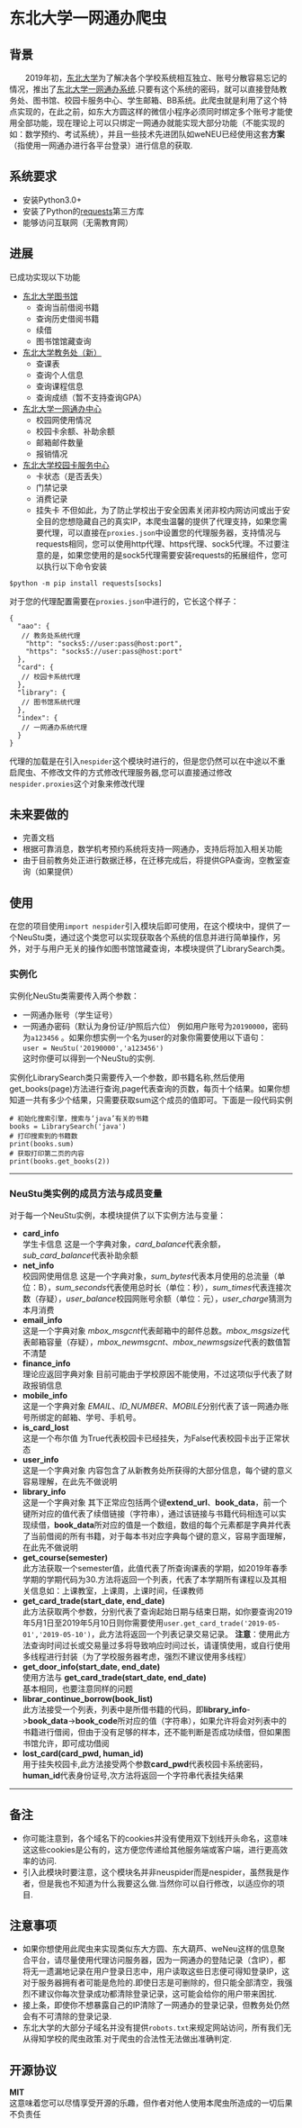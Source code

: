 # 东北大学一网通办爬虫
## 背景
&emsp;&emsp;2019年初，[东北大学](https://www.neu.edu.cn/)为了解决各个学校系统相互独立、账号分散容易忘记的情况，推出了[东北大学一网通办系统](https://eone.neu.edu.cn/).只要有这个系统的密码，就可以直接登陆教务处、图书馆、校园卡服务中心、学生邮箱、BB系统。此爬虫就是利用了这个特点实现的，在此之前，如东大方圆这样的微信小程序必须同时绑定多个账号才能使用全部功能，现在理论上可以只绑定一网通办就能实现大部分功能（不能实现的如：数学预约、考试系统），并且一些技术先进团队如weNEU已经使用这套**方案**（指使用一网通办进行各平台登录）进行信息的获取.
## 系统要求
* 安装Python3.0+
* 安装了Python的[requests](https://2.python-requests.org/en/master/)第三方库
* 能够访问互联网（无需教育网）
## 进展
已成功实现以下功能
* [东北大学图书馆](http://202.118.8.7:8991/F/)
  * 查询当前借阅书籍
  * 查询历史借阅书籍
  * 续借
  * 图书馆馆藏查询
* [东北大学教务处（新）](http://219.216.96.4/eams/homeExt.action)
  * 查课表
  * 查询个人信息
  * 查询课程信息
  * 查询成绩（暂不支持查询GPA）
* [东北大学一网通办中心](https://portal.neu.edu.cn/)
  * 校园网使用情况
  * 校园卡余额、补助余额
  * 邮箱邮件数量
  * 报销情况
* [东北大学校园卡服务中心](http://ecard.neu.edu.cn)
  * 卡状态（是否丢失）
  * 门禁记录
  * 消费记录
  * 挂失卡
不但如此，为了防止学校出于安全因素关闭非校内网访问或出于安全目的您想隐藏自己的真实IP，本爬虫温馨的提供了代理支持，如果您需要代理，可以直接在`proxies.json`中设置您的代理服务器，支持情况与requests相同，您可以使用http代理、https代理、sock5代理。不过要注意的是，如果您使用的是sock5代理需要安装requests的拓展组件，您可以执行以下命令安装
```
$python -m pip install requests[socks]
```
对于您的代理配置需要在`proxies.json`中进行的，它长这个样子：
```
{
  "aao": {
   // 教务处系统代理
    "http": "socks5://user:pass@host:port",
    "https": "socks5://user:pass@host:port"
  },
  "card": {
   // 校园卡系统代理
  },
  "library": {
   // 图书馆系统代理
  },
  "index": {
   // 一网通办系统代理
  }
}
```
代理的加载是在引入`nespider`这个模块时进行的，但是您仍然可以在中途以不重启爬虫、不修改文件的方式修改代理服务器,您可以直接通过修改`nespider.proxies`这个对象来修改代理
## 未来要做的
* 完善文档
* 根据可靠消息，数学机考预约系统将支持一网通办，支持后将加入相关功能
* 由于目前教务处正进行数据迁移，在迁移完成后，将提供GPA查询，空教室查询（如果提供）
## 使用
在您的项目使用`import nespider`引入模块后即可使用，在这个模块中，提供了一个NeuStu类，通过这个类您可以实现获取各个系统的信息并进行简单操作，另外，对于与用户无关的操作如图书馆馆藏查询，本模块提供了LibrarySearch类。  
### 实例化
实例化NeuStu类需要传入两个参数：
* 一网通办账号（学生证号）
* 一网通办密码（默认为身份证/护照后六位）
例如用户账号为`20190000`，密码为`a123456` 。如果你想实例一个名为user的对象你需要使用以下语句：  
`user = NeuStu('20190000','a123456')`  
这时你便可以得到一个NeuStu的实例.  

实例化LibrarySearch类只需要传入一个参数，即书籍名称,然后使用get_books(page)方法进行查询,page代表查询的页数，每页十个结果。如果你想知道一共有多少个结果，只需要获取sum这个成员的值即可。下面是一段代码实例
```
# 初始化搜索引擎，搜索与‘java’有关的书籍  
books = LibrarySearch('java')  
# 打印搜索到的书籍数  
print(books.sum)  
# 获取打印第二页的内容  
print(books.get_books(2))  
```
***
### NeuStu类实例的成员方法与成员变量
对于每一个NeuStu实例，本模块提供了以下实例方法与变量：
* **card_info**  
学生卡信息 这是一个字典对象，*card_balance*代表余额，*sub_card_balance*代表补助余额
* **net_info**  
校园网使用信息 这是一个字典对象，*sum_bytes*代表本月使用的总流量（单位：B），*sum_seconds*代表使用总时长（单位：秒），*sum_times*代表连接次数（存疑），*user_balance*校园网账号余额（单位：元），*user_charge*猜测为本月消费
* **email_info**  
这是一个字典对象 *mbox_msgcnt*代表邮箱中的邮件总数。*mbox_msgsize*代表邮箱容量（存疑），*mbox_newmsgcnt*、*mbox_newmsgsize*代表的数值暂不清楚
* **finance_info**  
理论应返回字典对象 目前可能由于学校原因不能使用，不过这项似乎代表了财政报销信息
* **mobile_info**  
这是一个字典对象 *EMAIL*、*ID_NUMBER*、*MOBILE*分别代表了该一网通办账号所绑定的邮箱、学号、手机号。
* **is_card_lost**  
这是一个布尔值 为True代表校园卡已经挂失，为False代表校园卡出于正常状态
* **user_info**  
这是一个字典对象 内容包含了从新教务处所获得的大部分信息，每个键的意义容易理解，在此先不做说明
* **library_info**  
这是一个字典对象 其下正常应包括两个键**extend_url**、**book_data**，前一个键所对应的值代表了续借链接（字符串），通过该链接与书籍代码相连可以实现续借，**book_data**所对应的值是一个数组，数组的每个元素都是字典并代表了当前借阅的所有书籍，对于每本书对应字典每个键的意义，容易字面理解，在此先不做说明
* **get_course(semester)**  
此方法获取一个semester值，此值代表了所查询课表的学期，如2019年春季学期的学期代码为30.方法将返回一个列表，代表了本学期所有课程以及其相关信息如：上课教室，上课周，上课时间，任课教师
* **get_card_trade(start_date, end_date)**  
此方法获取两个参数，分别代表了查询起始日期与结束日期，如你要查询2019年5月1日至2019年5月10日则你需要使用`user.get_card_trade('2019-05-01','2019-05-10')`，此方法将返回一个列表记录交易记录。 
**注意**：使用此方法查询时间过长或交易量过多将导致响应时间过长，请谨慎使用，或自行使用多线程进行封装（为了学校服务器考虑，强烈不建议使用多线程）
* **get_door_info(start_date, end_date)**  
使用方法与 **get_card_trade(start_date, end_date)**  
基本相同，也要注意同样的问题
* **librar_continue_borrow(book_list)**  
此方法接受一个列表，列表中是所借书籍的代码，即**library_info**->**book_data**->**book_code**所对应的值（字符串），如果允许将会对列表中的书籍进行借阅，但由于没有足够的样本，还不能判断是否成功续借，但如果图书馆允许，即可成功借阅
* **lost_card(card_pwd, human_id)**  
用于挂失校园卡,此方法接受两个参数**card_pwd**代表校园卡系统密码，**human_id**代表身份证号,次方法将返回一个字符串代表挂失结果
***
## 备注
* 你可能注意到，各个域名下的cookies并没有使用双下划线开头命名，这意味这这些cookies是公有的，这方便您传递给其他服务端或客户端，进行更高效率的访问.
* 引入此模块时要注意，这个模块名并非neuspider而是nespider，虽然我是作者，但是我也不知道为什么我要这么做.当然你可以自行修改，以适应你的项目.
## 注意事项
* 如果你想使用此爬虫来实现类似东大方圆、东大葫芦、weNeu这样的信息聚合平台，请尽量使用代理访问服务器，因为一网通办的登陆记录（含IP），都将无一遗漏地记录在用户登录日志中，用户读取这些日志便可得知登录IP，这对于服务器拥有者可能是危险的.即使日志是可删除的，但只能全部清空，我强烈不建议你每次登录成功都清除登录记录，这可能会给你的用户带来困扰.
* 接上条，即使你不想暴露自己的IP清除了一网通办的登录记录，但教务处仍然会有不可清除的登录记录.
* 东北大学的大部分子域名并没有提供`robots.txt`来规定网站访问，所有我们无从得知学校的爬虫政策.对于爬虫的合法性无法做出准确判定.

## 开源协议
**MIT**  
这意味着您可以尽情享受开源的乐趣，但作者对他人使用本爬虫所造成的一切后果不负责任
